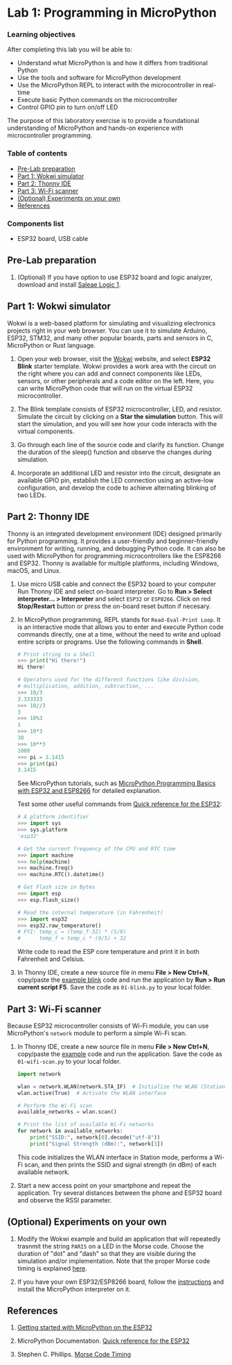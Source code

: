 # Lab 1: Programming in MicroPython

### Learning objectives

After completing this lab you will be able to:

* Understand what MicroPython is and how it differs from traditional Python
* Use the tools and software for MicroPython development
* Use the MicroPython REPL to interact with the microcontroller in real-time
* Execute basic Python commands on the microcontroller
* Control GPIO pin to turn on/off LED

The purpose of this laboratory exercise is to provide a foundational understanding of MicroPython and hands-on experience with microcontroller programming.

### Table of contents

* [Pre-Lab preparation](#preparation)
* [Part 1: Wokwi simulator](#part1)
* [Part 2: Thonny IDE](#part2)
* [Part 3: Wi-Fi scanner](#part3)
* [(Optional) Experiments on your own](#experiments)
* [References](#references)

### Components list

* ESP32 board, USB cable

<a name="preparation"></a>

## Pre-Lab preparation

1. (Optional) If you have option to use ESP32 board and logic analyzer, download and install [Saleae Logic 1](https://support.saleae.com/logic-software/legacy-software/older-software-releases#logic-1-x-download-links).

<a name="part1"></a>

## Part 1: Wokwi simulator

Wokwi is a web-based platform for simulating and visualizing electronics projects right in your web browser. You can use it to simulate Arduino, ESP32, STM32, and many other popular boards, parts and sensors in C, MicroPython or Rust language.

1. Open your web browser, visit the [Wokwi](https://wokwi.com/micropython) website, and select **ESP32 Blink** starter template. Wokwi provides a work area with the circuit on the right where you can add and connect components like LEDs, sensors, or other peripherals and a code editor on the left. Here, you can write MicroPython code that will run on the virtual ESP32 microcontroller.

2. The Blink template consists of ESP32 microcontroller, LED, and resistor. Simulate the circuit by clicking on a **Star the simulation** button. This will start the simulation, and you will see how your code interacts with the virtual components.

3. Go through each line of the source code and clarify its function. Change the duration of the sleep() function and observe the changes during simulation.

4. Incorporate an additional LED and resistor into the circuit, designate an available GPIO pin, establish the LED connection using an active-low configuration, and develop the code to achieve alternating blinking of two LEDs.

<a name="part2"></a>

## Part 2: Thonny IDE

Thonny is an integrated development environment (IDE) designed primarily for Python programming. It provides a user-friendly and beginner-friendly environment for writing, running, and debugging Python code. It can also be used with MicroPython for programming microcontrollers like the ESP8266 and ESP32. Thonny is available for multiple platforms, including Windows, macOS, and Linux.

1. Use micro USB cable and connect the ESP32 board to your computer Run Thonny IDE and select on-board interpreter. Go to **Run > Select interpreter... > Interpreter** and select `ESP32` or `ESP8266`. Click on red **Stop/Restart** button or press the on-board reset button if necesary.

2. In MicroPython programming, REPL stands for `Read-Eval-Print Loop`. It is an interactive mode that allows you to enter and execute Python code commands directly, one at a time, without the need to write and upload entire scripts or programs. Use the following commands in **Shell**.

    ```python
    # Print string to a Shell
    >>> print("Hi there!")
    Hi there!

    # Operators used for the different functions like division,
    # multiplication, addition, subtraction, ...
    >>> 10/3
    3.333333
    >>> 10//3
    3
    >>> 10%3
    1
    >>> 10*3
    30
    >>> 10**3
    1000
    >>> pi = 3.1415
    >>> print(pi)
    3.1415
    ```

    See MicroPython tutorials, such as [MicroPython Programming Basics with ESP32 and ESP8266](https://randomnerdtutorials.com/micropython-programming-basics-esp32-esp8266/) for detailed explanation.

    Test some other useful commands from [Quick reference for the ESP32](https://docs.micropython.org/en/latest/esp32/quickref.html):

    ```python
    # A platform identifier
    >>> import sys
    >>> sys.platform
    'esp32'

    # Get the current frequency of the CPU and RTC time
    >>> import machine
    >>> help(machine)
    >>> machine.freq()
    >>> machine.RTC().datetime()

    # Get Flash size in Bytes
    >>> import esp
    >>> esp.flash_size()

    # Read the internal temperature (in Fahrenheit)
    >>> import esp32
    >>> esp32.raw_temperature()
    # FYI: temp_c = (temp_f-32) * (5/9)
    #      temp_f = temp_c * (9/5) + 32
    ```

    Write code to read the ESP core temperature and print it in both Fahrenheit and Celsius.

3. In Thonny IDE, create a new source file in menu **File > New Ctrl+N**, copy/paste the [example blink](../../examples/01-blink/main.py) code and run the application by **Run > Run current script F5**. Save the code as `01-blink.py` to your local folder.

<a name="part3"></a>

## Part 3: Wi-Fi scanner

Because ESP32 microcontroller consists of Wi-Fi module, you can use MicroPython's `network` module to perform a simple Wi-Fi scan.

1. In Thonny IDE, create a new source file in menu **File > New Ctrl+N**, copy/paste the [example](../../examples/03-wifi-scan/main.py) code and run the application. Save the code as `01-wifi-scan.py` to your local folder.

    ```python
    import network

    wlan = network.WLAN(network.STA_IF)  # Initialize the WLAN (Station mode)
    wlan.active(True)  # Activate the WLAN interface

    # Perform the Wi-Fi scan
    available_networks = wlan.scan()

    # Print the list of available Wi-Fi networks
    for network in available_networks:
        print("SSID:", network[0].decode("utf-8"))
        print("Signal Strength (dBm):", network[3])
    ```

    This code initializes the WLAN interface in Station mode, performs a Wi-Fi scan, and then prints the SSID and signal strength (in dBm) of each available network.

2. Start a new access point on your smartphone and repeat the application. Try several distances between the phone and ESP32 board and observe the RSSI parameter.

<a name="experiments"></a>

## (Optional) Experiments on your own

1. Modify the Wokwi example and build an application that will repeatedly trasnmit the string `PARIS` on a LED in the Morse code. Choose the duration of "dot" and "dash" so that they are visible during the simulation and/or implementation. Note that the proper Morse code timing is explained [here](https://morsecode.world/international/timing.html).

2. If you have your own ESP32/ESP8266 board, follow the [instructions](../../README.md) and install the MicroPython interpreter on it.

<a name="references"></a>

## References

1. [Getting started with MicroPython on the ESP32](https://docs.micropython.org/en/latest/esp32/tutorial/intro.html)

2. MicroPython Documentation. [Quick reference for the ESP32](https://docs.micropython.org/en/latest/esp32/quickref.html)

3. Stephen C. Phillips. [Morse Code Timing](https://morsecode.world/international/timing.html)
